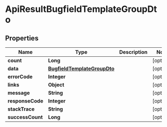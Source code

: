 
# ApiResultBugfieldTemplateGroupDto

## Properties
Name | Type | Description | Notes
------------ | ------------- | ------------- | -------------
**count** | **Long** |  |  [optional]
**data** | [**BugfieldTemplateGroupDto**](BugfieldTemplateGroupDto.md) |  |  [optional]
**errorCode** | **Integer** |  |  [optional]
**links** | **Object** |  |  [optional]
**message** | **String** |  |  [optional]
**responseCode** | **Integer** |  |  [optional]
**stackTrace** | **String** |  |  [optional]
**successCount** | **Long** |  |  [optional]




